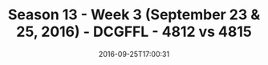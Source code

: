 ---
title: Season 13 - Week 3 (September 23 & 25, 2016) - DCGFFL - 4812 vs 4815
teams_score:
- team: 4812
  score:
- team: 4815
  score: 20
mvp: S. Karson (Brown); A. Strasberg (Fuchsia)
game-ball: R. Myers (Brown); J. Price (Fuchsia)
season: 13
week: 3
date: '2016-09-25T17:00:31'
pageid: season-13-week-3-september-23-25-2016-4812-vs-4815
---